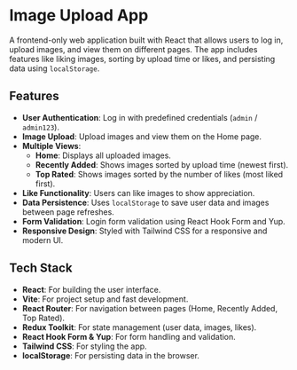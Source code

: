 # Image Upload App

A frontend-only web application built with React that allows users to log in, upload images, and view them on different pages. The app includes features like liking images, sorting by upload time or likes, and persisting data using `localStorage`.

## Features
- **User Authentication**: Log in with predefined credentials (`admin` / `admin123`).
- **Image Upload**: Upload images and view them on the Home page.
- **Multiple Views**:
  - **Home**: Displays all uploaded images.
  - **Recently Added**: Shows images sorted by upload time (newest first).
  - **Top Rated**: Shows images sorted by the number of likes (most liked first).
- **Like Functionality**: Users can like images to show appreciation.
- **Data Persistence**: Uses `localStorage` to save user data and images between page refreshes.
- **Form Validation**: Login form validation using React Hook Form and Yup.
- **Responsive Design**: Styled with Tailwind CSS for a responsive and modern UI.

## Tech Stack
- **React**: For building the user interface.
- **Vite**: For project setup and fast development.
- **React Router**: For navigation between pages (Home, Recently Added, Top Rated).
- **Redux Toolkit**: For state management (user data, images, likes).
- **React Hook Form & Yup**: For form handling and validation.
- **Tailwind CSS**: For styling the app.
- **localStorage**: For persisting data in the browser.
